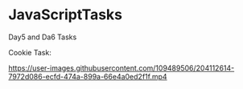 # JavaScriptTasks
Day5 and Da6 Tasks

Cookie Task:

https://user-images.githubusercontent.com/109489506/204112614-7972d086-ecfd-474a-899a-66e4a0ed2f1f.mp4

